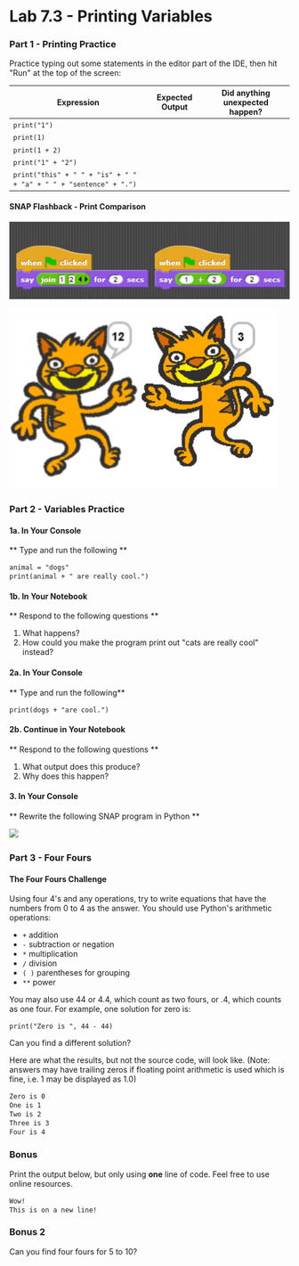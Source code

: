 # Lab 7.3 - Printing Variables

### Part 1 - Printing Practice

Practice typing out some statements in the editor part of the IDE, then hit "Run" at the top of the screen:

| Expression                                                        | Expected Output | Did anything unexpected happen? |
| ----------------------------------------------------------------- | --------------- | ------------------------------- |
| `print("1")`                                                      |                 |                                 |
| `print(1)`                                                        |                 |                                 |
| `print(1 + 2)`                                                    |                 |                                 |
| `print("1" + "2")`                                                |                 |                                 |
| `print("this" + " " + "is" + " " + "a" + " " + "sentence" + ".")` |                 |                                 |

#### SNAP Flashback - Print Comparison

![](<../.gitbook/assets/snap blocks.png>)

![](<../.gitbook/assets/snap sprites.png>)

### Part 2 - Variables Practice

#### 1a. In Your Console

\*\* Type and run the following \*\*

```
animal = "dogs"
print(animal + " are really cool.")
```

#### 1b. In Your Notebook

\*\* Respond to the following questions \*\*

1. What happens?
2. How could you make the program print out "cats are really cool" instead?

#### 2a. In Your Console

\*\* Type and run the following\*\*

```
print(dogs + "are cool.")
```

#### 2b. Continue in Your Notebook

\*\* Respond to the following questions \*\*

1. What output does this produce?
2. Why does this happen?

#### 3. In Your Console

\*\* Rewrite the following SNAP program in Python \*\*&#x20;

![](../.gitbook/assets/snap\_blocks\_variables.png)

### Part 3 - Four Fours

#### The Four Fours Challenge

Using four 4's and any operations, try to write equations that have the numbers from 0 to 4 as the answer. You should use Python's arithmetic operations:

* `+` addition
* `-` subtraction or negation
* `*` multiplication
* `/` division
* `( )` parentheses for grouping
* `**` power

You may also use 44 or 4.4, which count as two fours, or .4, which counts as one four. For example, one solution for zero is:

```
print("Zero is ", 44 - 44)
```

Can you find a different solution?

Here are what the results, but not the source code, will look like. (Note: answers may have trailing zeros if floating point arithmetic is used which is fine, i.e. 1 may be displayed as 1.0)

```
Zero is 0
One is 1
Two is 2
Three is 3
Four is 4
```

### Bonus

Print the output below, but only using **one** line of code. Feel free to use online resources.

```
Wow!
This is on a new line!
```

### Bonus 2

Can you find four fours for 5 to 10?
